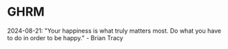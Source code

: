 # GHRM

2024-08-21: "Your happiness is what truly matters most. Do what you have to do in order to be happy." - Brian Tracy